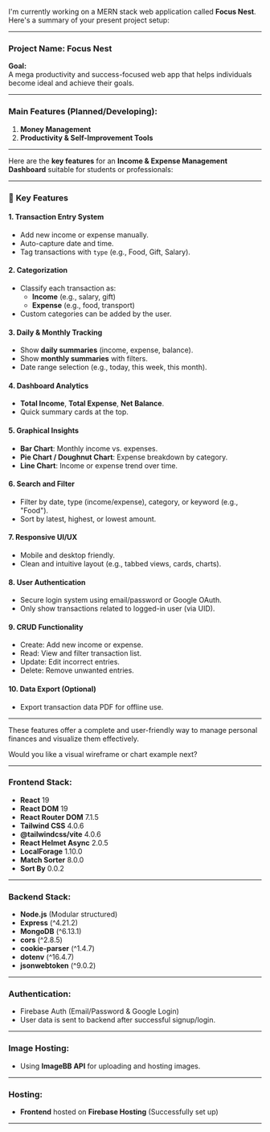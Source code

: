 I'm currently working on a MERN stack web application called **Focus Nest**. Here's a summary of your present project setup:

---

### **Project Name: Focus Nest**

**Goal:**  
A mega productivity and success-focused web app that helps individuals become ideal and achieve their goals.

---

### **Main Features (Planned/Developing):**

1. **Money Management**
2. **Productivity & Self-Improvement Tools**

---

Here are the **key features** for an **Income & Expense Management Dashboard** suitable for students or professionals:

---

### 🔑 **Key Features**

#### 1. **Transaction Entry System**

- Add new income or expense manually.
- Auto-capture date and time.
- Tag transactions with `type` (e.g., Food, Gift, Salary).

#### 2. **Categorization**

- Classify each transaction as:
  - **Income** (e.g., salary, gift)
  - **Expense** (e.g., food, transport)
- Custom categories can be added by the user.

#### 3. **Daily & Monthly Tracking**

- Show **daily summaries** (income, expense, balance).
- Show **monthly summaries** with filters.
- Date range selection (e.g., today, this week, this month).

#### 4. **Dashboard Analytics**

- **Total Income**, **Total Expense**, **Net Balance**.
- Quick summary cards at the top.

#### 5. **Graphical Insights**

- **Bar Chart**: Monthly income vs. expenses.
- **Pie Chart / Doughnut Chart**: Expense breakdown by category.
- **Line Chart**: Income or expense trend over time.

#### 6. **Search and Filter**

- Filter by date, type (income/expense), category, or keyword (e.g., "Food").
- Sort by latest, highest, or lowest amount.

#### 7. **Responsive UI/UX**

- Mobile and desktop friendly.
- Clean and intuitive layout (e.g., tabbed views, cards, charts).

#### 8. **User Authentication**

- Secure login system using email/password or Google OAuth.
- Only show transactions related to logged-in user (via UID).

#### 9. **CRUD Functionality**

- Create: Add new income or expense.
- Read: View and filter transaction list.
- Update: Edit incorrect entries.
- Delete: Remove unwanted entries.

#### 10. **Data Export (Optional)**

- Export transaction data PDF for offline use.

---

These features offer a complete and user-friendly way to manage personal finances and visualize them effectively.

Would you like a visual wireframe or chart example next?

---

### **Frontend Stack:**

- **React** 19
- **React DOM** 19
- **React Router DOM** 7.1.5
- **Tailwind CSS** 4.0.6
- **@tailwindcss/vite** 4.0.6
- **React Helmet Async** 2.0.5
- **LocalForage** 1.10.0
- **Match Sorter** 8.0.0
- **Sort By** 0.0.2

---

### **Backend Stack:**

- **Node.js** (Modular structured)
- **Express** (^4.21.2)
- **MongoDB** (^6.13.1)
- **cors** (^2.8.5)
- **cookie-parser** (^1.4.7)
- **dotenv** (^16.4.7)
- **jsonwebtoken** (^9.0.2)

---

### **Authentication:**

- Firebase Auth (Email/Password & Google Login)
- User data is sent to backend after successful signup/login.

---

### **Image Hosting:**

- Using **ImageBB API** for uploading and hosting images.

---

### **Hosting:**

- **Frontend** hosted on **Firebase Hosting** (Successfully set up)

---
